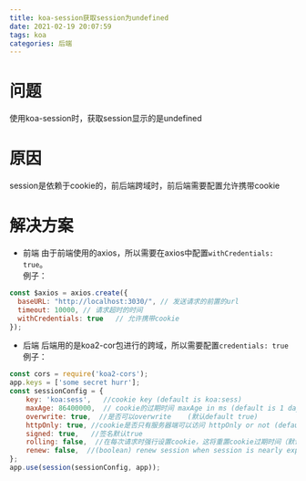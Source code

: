 ```yaml
---
title: koa-session获取session为undefined
date: 2021-02-19 20:07:59
tags: koa
categories: 后端
---
```

<script type="text/javascript" src="/js/bai.js"></script>

# 问题
使用koa-session时，获取session显示的是undefined

# 原因
session是依赖于cookie的，前后端跨域时，前后端需要配置允许携带cookie
<!-- more -->

# 解决方案
- 前端
由于前端使用的axios，所以需要在axios中配置`withCredentials: true`。  
例子：  
```js
const $axios = axios.create({
  baseURL: "http://localhost:3030/", // 发送请求的前置的url
  timeout: 10000, // 请求超时的时间
  withCredentials: true   // 允许携带cookie
});
```

- 后端
后端用的是koa2-cor包进行的跨域，所以需要配置`credentials: true`  
例子：  
```js
const cors = require('koa2-cors');
app.keys = ['some secret hurr'];
const sessionConfig = {
    key: 'koa:sess',   //cookie key (default is koa:sess)
    maxAge: 86400000,  // cookie的过期时间 maxAge in ms (default is 1 days)
    overwrite: true,  //是否可以overwrite    (默认default true)
    httpOnly: true, //cookie是否只有服务器端可以访问 httpOnly or not (default true)
    signed: true,   //签名默认true
    rolling: false,  //在每次请求时强行设置cookie，这将重置cookie过期时间（默认：false）
    renew: false,  //(boolean) renew session when session is nearly expired,
};
app.use(session(sessionConfig, app));
```